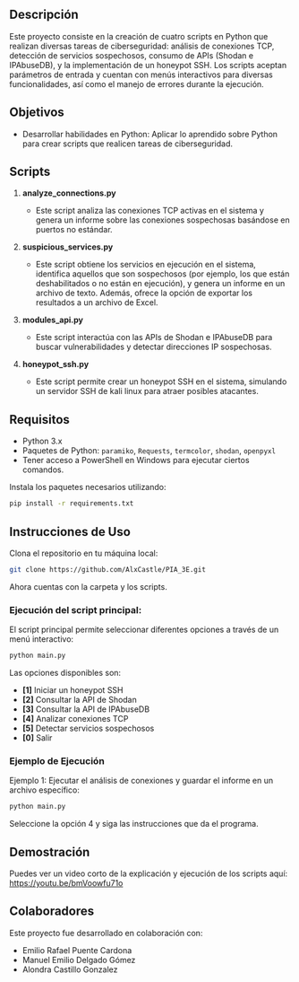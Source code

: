 

## Descripción
Este proyecto consiste en la creación de cuatro scripts en Python que realizan diversas tareas de ciberseguridad: análisis de conexiones TCP, detección de servicios sospechosos, consumo de APIs (Shodan e IPAbuseDB), y la implementación de un honeypot SSH. Los scripts aceptan parámetros de entrada y cuentan con menús interactivos para diversas funcionalidades, así como el manejo de errores durante la ejecución.

## Objetivos
- Desarrollar habilidades en Python: Aplicar lo aprendido sobre Python para crear scripts que realicen tareas de ciberseguridad.

## Scripts

1. **analyze_connections.py**
   - Este script analiza las conexiones TCP activas en el sistema y genera un informe sobre las conexiones sospechosas basándose en puertos no estándar.

2. **suspicious_services.py**
   - Este script obtiene los servicios en ejecución en el sistema, identifica aquellos que son sospechosos (por ejemplo, los que están deshabilitados o no están en ejecución), y genera un informe en un archivo de texto. Además, ofrece la opción de exportar los resultados a un archivo de Excel.

3. **modules_api.py**
   - Este script interactúa con las APIs de Shodan e IPAbuseDB para buscar vulnerabilidades y detectar direcciones IP sospechosas.

4. **honeypot_ssh.py**
   - Este script permite crear un honeypot SSH en el sistema, simulando un servidor SSH de kali linux para atraer posibles atacantes.

## Requisitos
- Python 3.x
- Paquetes de Python: `paramiko`, `Requests`, `termcolor`, `shodan`, `openpyxl`
- Tener acceso a PowerShell en Windows para ejecutar ciertos comandos.

Instala los paquetes necesarios utilizando:

```bash
pip install -r requirements.txt
```  

## Instrucciones de Uso
Clona el repositorio en tu máquina local:

```bash
git clone https://github.com/AlxCastle/PIA_3E.git
```

Ahora cuentas con la carpeta y los scripts.

### Ejecución del script principal:

El script principal permite seleccionar diferentes opciones a través de un menú interactivo:

```bash
python main.py
```

Las opciones disponibles son:

- **[1]** Iniciar un honeypot SSH
- **[2]** Consultar la API de Shodan
- **[3]** Consultar la API de IPAbuseDB
- **[4]** Analizar conexiones TCP
- **[5]** Detectar servicios sospechosos
- **[0]** Salir

### Ejemplo de Ejecución

Ejemplo 1: Ejecutar el análisis de conexiones y guardar el informe en un archivo específico:

```bash
python main.py
```

Seleccione la opción 4 y siga las instrucciones que da el programa.

## Demostración
Puedes ver un video corto de la explicación y ejecución de los scripts aquí: https://youtu.be/bmVoowfu71o

## Colaboradores
Este proyecto fue desarrollado en colaboración con:

- Emilio Rafael Puente Cardona
- Manuel Emilio Delgado Gómez
- Alondra Castillo Gonzalez
  
